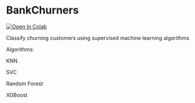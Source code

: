 # BankChurners

[![Open In Colab](https://colab.research.google.com/assets/colab-badge.svg)](https://colab.research.google.com/github/tianqi72/BankChurners/blob/main/)

Classify churning customers using supervised machine learning algorithms

Algorithms:

KNN

SVC

Random Forest

XGBoost
